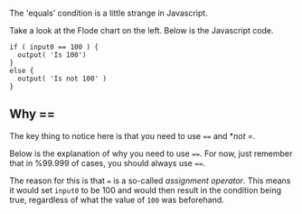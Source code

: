 The 'equals' condition is a little strange in Javascript.

Take a look at the Flode chart on the left. Below is the Javascript code.

```javscript
if ( input0 == 100 ) {
  output( 'Is 100')
}
else {
  output( 'Is not 100' )
}
```

## Why ==
The key thing to notice here is that you need to use `==` and **not* =.

Below is the explanation of why you need to use `==`. For now, just remember that in %99.999 of cases, you should always use `==`.

The reason for this is that `=` is a so-called *assignment operator*. This means it would set `input0` to be 100 and would then result in the condition being true, regardless of what the value of `100` was beforehand.